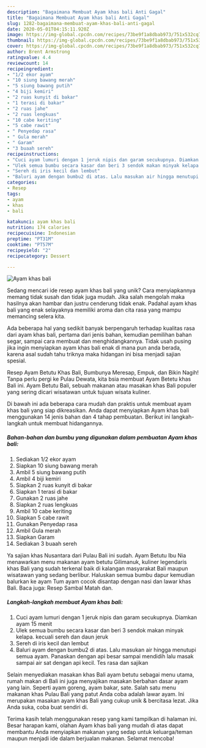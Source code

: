 ```yaml
---
description: "Bagaimana Membuat Ayam khas bali Anti Gagal"
title: "Bagaimana Membuat Ayam khas bali Anti Gagal"
slug: 1282-bagaimana-membuat-ayam-khas-bali-anti-gagal
date: 2020-05-01T04:15:11.920Z
image: https://img-global.cpcdn.com/recipes/73be9f1a8dbab973/751x532cq70/ayam-khas-bali-foto-resep-utama.jpg
thumbnail: https://img-global.cpcdn.com/recipes/73be9f1a8dbab973/751x532cq70/ayam-khas-bali-foto-resep-utama.jpg
cover: https://img-global.cpcdn.com/recipes/73be9f1a8dbab973/751x532cq70/ayam-khas-bali-foto-resep-utama.jpg
author: Brent Armstrong
ratingvalue: 4.4
reviewcount: 14
recipeingredient:
- "1/2 ekor ayam"
- "10 siung bawang merah"
- "5 siung bawang putih"
- "4 biji kemiri"
- "2 ruas kunyit di bakar"
- "1 terasi di bakar"
- "2 ruas jahe"
- "2 ruas lengkuas"
- "10 cabe keriting"
- "5 cabe rawit"
- " Penyedap rasa"
- " Gula merah"
- " Garam"
- "3 buaah sereh"
recipeinstructions:
- "Cuci ayam lumuri dengan 1 jeruk nipis dan garam secukupnya. Diamkan ayam 15 menit"
- "Ulek semua bumbu secara kasar dan beri 3 sendok makan minyak kelapa. kecuali sereh dan daun jeruk"
- "Sereh di iris kecil dan lembut"
- "Baluri ayam dengan bumbu2 di atas. Lalu masukan air hingga menutupi semua ayam. Panaskan dengan api besar sampai mendidih lalu masak sampai air sat dengan api kecil. Tes rasa dan sajikan"
categories:
- Resep
tags:
- ayam
- khas
- bali

katakunci: ayam khas bali 
nutrition: 174 calories
recipecuisine: Indonesian
preptime: "PT31M"
cooktime: "PT57M"
recipeyield: "2"
recipecategory: Dessert

---
```



![Ayam khas bali](https://img-global.cpcdn.com/recipes/73be9f1a8dbab973/751x532cq70/ayam-khas-bali-foto-resep-utama.jpg)

Sedang mencari ide resep ayam khas bali yang unik? Cara menyiapkannya memang tidak susah dan tidak juga mudah. Jika salah mengolah maka hasilnya akan hambar dan justru cenderung tidak enak. Padahal ayam khas bali yang enak selayaknya memiliki aroma dan cita rasa yang mampu memancing selera kita.

Ada beberapa hal yang sedikit banyak berpengaruh terhadap kualitas rasa dari ayam khas bali, pertama dari jenis bahan, kemudian pemilihan bahan segar, sampai cara membuat dan menghidangkannya. Tidak usah pusing jika ingin menyiapkan ayam khas bali enak di mana pun anda berada, karena asal sudah tahu triknya maka hidangan ini bisa menjadi sajian spesial.

Resep Ayam Betutu Khas Bali, Bumbunya Meresap, Empuk, dan Bikin Nagih! Tanpa perlu pergi ke Pulau Dewata, kita bsia membuat Ayam Betetu khas Bali ini. Ayam Betutu Bali, sebuah makanan atau masakan khas Bali populer yang sering dicari wisatawan untuk tujuan wisata kuliner.


Di bawah ini ada beberapa cara mudah dan praktis untuk membuat ayam khas bali yang siap dikreasikan. Anda dapat menyiapkan Ayam khas bali menggunakan 14 jenis bahan dan 4 tahap pembuatan. Berikut ini langkah-langkah untuk membuat hidangannya.

<!--inarticleads1-->

##### Bahan-bahan dan bumbu yang digunakan dalam pembuatan Ayam khas bali:

1. Sediakan 1/2 ekor ayam
1. Siapkan 10 siung bawang merah
1. Ambil 5 siung bawang putih
1. Ambil 4 biji kemiri
1. Siapkan 2 ruas kunyit di bakar
1. Siapkan 1 terasi di bakar
1. Gunakan 2 ruas jahe
1. Siapkan 2 ruas lengkuas
1. Ambil 10 cabe keriting
1. Siapkan 5 cabe rawit
1. Gunakan  Penyedap rasa
1. Ambil  Gula merah
1. Siapkan  Garam
1. Sediakan 3 buaah sereh


Ya sajian khas Nusantara dari Pulau Bali ini sudah. Ayam Betutu Ibu Nia menawarkan menu makanan ayam betutu Gilimanuk, kuliner legendaris khas Bali yang sudah terkenal baik di kalangan masyarakat Bali maupun wisatawan yang sedang berlibur. Haluskan semua bumbu dapur kemudian balurkan ke ayam Tum ayam cocok disantap dengan nasi dan lawar khas Bali. Baca juga: Resep Sambal Matah dan. 

<!--inarticleads2-->

##### Langkah-langkah membuat Ayam khas bali:

1. Cuci ayam lumuri dengan 1 jeruk nipis dan garam secukupnya. Diamkan ayam 15 menit
1. Ulek semua bumbu secara kasar dan beri 3 sendok makan minyak kelapa. kecuali sereh dan daun jeruk
1. Sereh di iris kecil dan lembut
1. Baluri ayam dengan bumbu2 di atas. Lalu masukan air hingga menutupi semua ayam. Panaskan dengan api besar sampai mendidih lalu masak sampai air sat dengan api kecil. Tes rasa dan sajikan


Selain menyediakan masakan khas Bali ayam betutu sebagai menu utama, rumah makan di Bali ini juga menyajikan masakan berbahan dasar ayam yang lain. Seperti ayam goreng, ayam bakar, sate. Salah satu menu makanan khas Pulau Bali yang patut Anda coba adalah lawar ayam. Ini merupakan masakan ayam khas Bali yang cukup unik &amp; bercitasa lezat. Jika Anda suka, coba buat sendiri di. 

Terima kasih telah menggunakan resep yang kami tampilkan di halaman ini. Besar harapan kami, olahan Ayam khas bali yang mudah di atas dapat membantu Anda menyiapkan makanan yang sedap untuk keluarga/teman maupun menjadi ide dalam berjualan makanan. Selamat mencoba!
